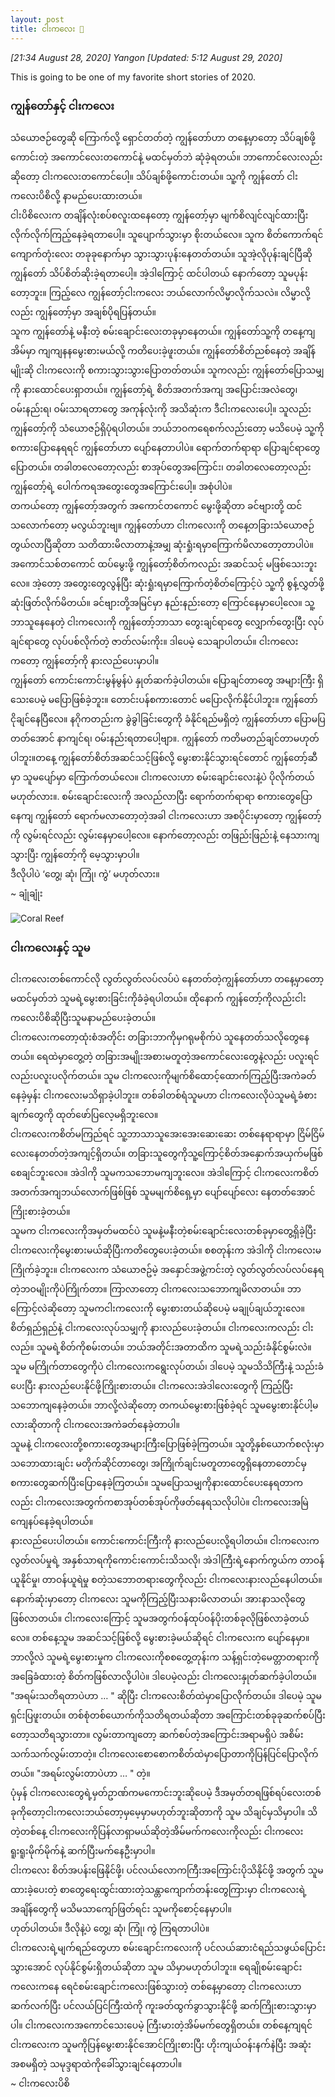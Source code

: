 ```yaml
---
layout: post
title: ငါးကလေး 🐠
---
```


*[21:34 August 28, 2020] Yangon [Updated: 5:12 August 29, 2020]* 

This is going to be one of my favorite short stories of 2020.  

### ကျွန်တော်နှင့် ငါးကလေး  

သံယောဇဉ်တွေဆို ကြောက်လို့ ရှောင်တတ်တဲ့ ကျွန်တော်ဟာ တနေ့မှာတော့ သိပ်ချစ်ဖို့ကောင်းတဲ့ အကောင်လေးတကောင်နဲ့ မထင်မှတ်ဘဲ ဆုံခဲ့ရတယ်။ ဘာကောင်လေးလည်းဆိုတော့ ငါးကလေးတကောင်ပေါ့။ သိပ်ချစ်ဖို့ကောင်းတယ်။ သူ့ကို ကျွန်တော် ငါးကလေးပိစိလို့ နာမည်ပေးထားတယ်။  
ငါးပိစိလေးက တချိန်လုံးစပ်စလူးထနေတော့ ကျွန်တော့်မှာ မျက်စိလျင်လျင်ထားပြီး လိုက်လိုက်ကြည့်နေခဲ့ရတာပေါ့။ သူပျောက်သွားမှာ စိုးတယ်လေ။ သူက စိတ်ကောက်ရင် ကျောက်တုံးလေး တခုခုနောက်မှာ သွားသွားပုန်းနေတတ်တယ်။ သူအဲ့လိုပုန်းချင်ပြီဆို ကျွန်တော် သိပ်စိတ်ဆိုးခဲ့ရတာပေါ့။  အဲ့ဒါကြောင့် ထင်ပါတယ် နောက်တော့ သူမပုန်းတော့ဘူး။ ကြည့်လေ ကျွန်တော့်ငါးကလေး ဘယ်လောက်လိမ္မာလိုက်သလဲ။ လိမ္မာလို့လည်း ကျွန်တော့်မှာ အချစ်ပိုရပြန်တယ်။  
သူက ကျွန်တော်နဲ့ မနီးတဲ့ စမ်းချောင်းလေးတခုမှာနေတယ်။ ကျွန်တော်သူ့ကို တနေ့ကျ အိမ်မှာ ကျကျနနမွေးစားမယ်လို့ ကတိပေးခဲ့ဖူးတယ်။ ကျွန်တော်စိတ်ညစ်နေတဲ့ အချိန်မျိုးဆို ငါးကလေးကို စကားသွားသွားပြောတတ်တယ်။ သူကလည်း ကျွန်တော်ပြောသမျှကို နားထောင်ပေးရှာတယ်။ ကျွန်တော့်ရဲ့ စိတ်အတက်အကျ အပြောင်းအလဲတွေ၊ ဝမ်းနည်းရ၊ ဝမ်းသာရတာတွေ အကုန်လုံးကို အသိဆုံးက ဒီငါးကလေးပေါ့။ သူလည်း ကျွန်တော့်ကို သံယောဇဉ်ရှိပုံရပါတယ်။ ဘယ်ဘဝကရေစက်လည်းတော့ မသိပေမဲ့ သူ့ကို စကားပြောနေရရင် ကျွန်တော်ဟာ ပျော်နေတာပါပဲ။ ရောက်တက်ရာရာ ပြောချင်ရာတွေပြောတယ်။ တခါတလေတော့လည်း စာအုပ်တွေအကြောင်း၊ တခါတလေတော့လည်း ကျွန်တော့်ရဲ့ ပေါက်ကရအတွေးတွေအကြောင်းပေါ့။ အစုံပါပဲ။  
တကယ်တော့ ကျွန်တော့်အတွက် အကောင်တကောင် မွေးဖို့ဆိုတာ ခင်ဗျားတို့ ထင်သလောက်တော့ မလွယ်ဘူးဗျ။ ကျွန်တော်ဟာ ငါးကလေးကို တနေ့တခြားသံယောဇဉ်တွယ်လာပြီဆိုတာ သတိထားမိလာတာနဲ့အမျှ ဆုံးရှုံးရမှာကြောက်မိလာတော့တာပါပဲ။ အကောင်သစ်တကောင် ထပ်မွေးဖို့ ကျွန်တော့်စိတ်ကလည်း အဆင်သင့် မဖြစ်သေးဘူးလေ။ အဲ့တော့ အတွေးတွေလွန်ပြီး ဆုံးရှုံးရမှာကြောက်တဲ့စိတ်ကြောင့်ပဲ သူ့ကို စွန့်လွှတ်ဖို့ ဆုံးဖြတ်လိုက်မိတယ်။ ခင်ဗျားတို့အမြင်မှာ နည်းနည်းတော့ ကြောင်နေမှာပေါ့လေ။ သူ့ဘာသူနေနေတဲ့ ငါးကလေးကို ကျွန်တော့်ဘာသာ တွေးချင်ရာတွေ လျှောက်တွေးပြီး လုပ်ချင်ရာတွေ လုပ်ပစ်လိုက်တဲ့ ဇာတ်လမ်းကိုး။ ဒါပေမဲ့ သေချာပါတယ်။ ငါးကလေးကတော့ ကျွန်တော့်ကို နားလည်ပေးမှာပါ။  
ကျွန်တော် ကောင်းကောင်းမွန်မွန်ပဲ နှုတ်ဆက်ခဲ့ပါတယ်။ ပြောချင်တာတွေ အများကြီး ရှိသေးပေမဲ့ မပြောဖြစ်ခဲ့ဘူး။ တောင်းပန်စကားတောင် မပြောလိုက်နိုင်ပါဘူး။ ကျွန်တော် ငိုချင်နေပြီလေ။ နဂိုကတည်းက ခွဲခွါခြင်းတွေကို ခံနိုင်ရည်မရှိတဲ့ ကျွန်တော်ဟာ ပြောမပြတတ်အောင် နာကျင်ရ၊ ဝမ်းနည်းရတာပေါ့ဗျာ။. 
ကျွန်တော် ကတိမတည်ချင်တာမဟုတ်ပါဘူး။တနေ့ ကျွန်တော်စိတ်အဆင်သင့်ဖြစ်လို့ မွေးစားနိုင်သွားရင်တောင် ကျွန်တော့်ဆီမှာ သူမပျော်မှာ ကြောက်တယ်လေ။ ငါးကလေးဟာ စမ်းချောင်းလေးနဲ့ပဲ ပိုလိုက်တယ်မဟုတ်လား။. 
စမ်းချောင်းလေးကို အလည်လာပြီး ရောက်တက်ရာရာ စကားတွေပြောနေကျ ကျွန်တော် ရောက်မလာတော့တဲ့အခါ ငါးကလေးဟာ အစပိုင်းမှာတော့ ကျွန်တော့်ကို လွမ်းရင်လည်း လွမ်းနေမှာပေါ့လေ။ နောက်တော့လည်း တဖြည်းဖြည်းနဲ့ နေသားကျသွားပြီး ကျွန်တော့်ကို မေ့သွားမှာပါ။  
ဒီလိုပါပဲ ‘တွေ့၊ ဆုံ၊ ကြုံ၊ ကွဲ’ မဟုတ်လား။  
~ ချုံချုံး 

![Coral Reef](https://lh3.googleusercontent.com/pw/ACtC-3eiosuXAqRdeWtZbTXYJCyuDqmKUi3P6XiY_BONr6CDtzfeTDBRO6C9bWYG68n_4wI6bqcI6MsaeT5sD6viblxV4u29s1nOJRrS35zYrSNhDBtlbowce3lvK8RsJWzPJ-qWKJKeYX6lGmMdPnWddHD0Og=w500-no?authuser=0)

### ငါးကလေးနှင့် သူမ  

ငါးကလေးတစ်ကောင်လို လွတ်လွတ်လပ်လပ်ပဲ နေတတ်တဲ့ကျွန်တော်ဟာ တနေ့မှာတော့ မထင်မှတ်ဘဲ သူမရဲ့မွေးစားခြင်းကိုခံခဲ့ရပါတယ်။ ထိုနောက် ကျွန်တော့်ကိုလည်းငါးကလေးပိစိဆိုပြီးသူမနာမည်ပေးခဲ့တယ်။  
ငါးကလေးကတော့ထုံးစံအတိုင်း တခြားဘာကိုမှဂရုမစိုက်ပဲ သူနေတတ်သလိုတွေနေတယ်။ ရေထဲမှာတွေ့တဲ့ တခြားအမျိုးအစားမတူတဲ့အကောင်လေးတွေနဲ့လည်း ပလူးရင်လည်းပလူးပလိုက်တယ်။ သူမ ငါးကလေးကိုမျက်စိထောင့်ထောက်ကြည့်ပြီးအကဲခတ်နေခဲ့မှန်း ငါးကလေးမသိရှာခဲ့ပါဘူး။ တစ်ခါတစ်ရံသူမဟာ ငါးကလေးလိုပဲသူမရဲ့ခံစားချက်တွေကို ထုတ်ဖော်ပြလေ့မရှိဘူးလေ။  
ငါးကလေးကစိတ်မကြည်ရင် သူ့ဘာသာသူအေးအေးဆေးဆေး တစ်နေရာရာမှာ ငြိမ်ငြိမ်လေးနေတတ်တဲ့အကျင့်ရှိတယ်။ တခြားသူတွေကိုသူ့ကြောင့်စိတ်အနှောက်အယှက်မဖြစ်စေချင်ဘူးလေ။ အဲဒါကို သူမကသဘောမကျဘူးလေ။ အဲဒါကြောင့် ငါးကလေးကစိတ်အတက်အကျဘယ်လောက်ဖြစ်ဖြစ် သူမမျက်စိရှေ့မှာ ပျော်ပျော်လေး နေတတ်အောင် ကြိုးစားခဲ့တယ်။  
သူမက ငါးကလေးကိုအမှတ်မထင်ပဲ သူမနဲ့မနီးတဲ့စမ်းချောင်းလေးတစ်ခုမှာတွေ့ရှိခဲ့ပြီး ငါးကလေးကိုမွေးစားမယ်ဆိုပြီးကတိတွေပေးခဲ့တယ်။ စစတုန်းက အဲဒါကို ငါးကလေးမကြိုက်ခဲ့ဘူး။ ငါးကလေးက သံယောဇဥ်မဲ့ အနှောင်အဖွဲ့ကင်းတဲ့ လွတ်လွတ်လပ်လပ်နေရတဲ့ဘဝမျိုးကိုပဲကြိုက်တာ။ ကြာလာတော့ ငါးကလေးသဘောကျမိလာတယ်။ ဘာကြောင့်လဲဆိုတော့ သူမကငါးကလေးကို မွေးစားတယ်ဆိုပေမဲ့ မချုပ်ချယ်ဘူးလေ။ စိတ်ရှည်ရှည်နဲ့ ငါးကလေးလုပ်သမျှကို နားလည်ပေးခဲ့တယ်။ ငါးကလေးကလည်း ငါးလည်။ သူမရဲ့စိတ်ကိုစမ်းတယ်။ ဘယ်အတိုင်းအတာထိက သူမရဲ့သည်းခံနိုင်စွမ်းလဲ။ သူမ မကြိုက်တာတွေကိုပဲ ငါးကလေးကရွေးလုပ်တယ်၊ ဒါပေမဲ့ သူမသိသိကြီးနဲ့ သည်းခံပေးပြီး နားလည်ပေးနိုင်ဖို့ကြိုးစားတယ်။ ငါးကလေးအဲဒါလေးတွေကို ကြည့်ပြီးသဘောကျနေခဲ့တယ်။ ဘာလို့လဲဆိုတော့ တကယ်မွေးစားဖြစ်ခဲ့ရင် သူမမွေးစားနိုင်ပါ့မလားဆိုတာကို ငါးကလေးအကဲခတ်နေခဲ့တာပါ။  
သူမနဲ့ ငါးကလေးတို့စကားတွေအများကြီးပြောဖြစ်ခဲ့ကြတယ်။ သူတို့နှစ်ယောက်စလုံးမှာ သဘောထားချင်း မတိုက်ဆိုင်တာတွေ၊ အကြိုက်ချင်းမတူတာတွေရှိနေတာတောင်မှ စကားတွေဆက်ပြီးပြောနေခဲ့ကြတယ်။ သူမပြောသမျှကိုနားထောင်ပေးနေရတာကလည်း ငါးကလေးအတွက်ကစာအုပ်တစ်အုပ်ကိုဖတ်နေရသလိုပါပဲ။ ငါးကလေးအမြဲကျေနပ်နေခဲ့ရပါတယ်။  
နားလည်ပေးပါတယ်။ ကောင်းကောင်းကြီးကို နားလည်ပေးလို့ရပါတယ်။ ငါးကလေးက လွတ်လပ်မှုရဲ့ အနှစ်သာရကိုကောင်းကောင်းသိသလို၊ အဲဒါကြီးရဲ့နောက်ကွယ်က တာဝန်ယူနိုင်မှု၊ တာဝန်ယူရဲမှု စတဲ့သဘောတရားတွေကိုလည်း ငါးကလေးနားလည်နေပါတယ်။  
နောက်ဆုံးမှာတော့ ငါးကလေး သူမကိုကြည့်ပြီးသနားမိလာတယ်၊ အားနာသလိုတွေဖြစ်လာတယ်။  ငါးကလေးကြောင့် သူမအတွက်ဝန်ထုပ်ဝန်ပိုးတစ်ခုလိုဖြစ်လာခဲ့တယ်လေ။ တစ်နေ့သူမ အဆင်သင့်ဖြစ်လို့ မွေးစားခဲ့မယ်ဆိုရင် ငါးကလေးက ပျော်နေမှာ။ ဘာလို့လဲ သူမရဲ့မွေးစားမှုက ငါးကလေးကိုစစတွေ့တုန်းက သန့်ရှင်းတဲ့မေတ္တာတရားကိုအခြေခံထားတဲ့ စိတ်ကဖြစ်လာလို့ပါပဲ။ ဒါပေမဲ့လည်း ငါးကလေးနှုတ်ဆက်ခဲ့ပါတယ်။  
"အရမ်းသတိရတာပဲဟာ … " ဆိုပြီး ငါးကလေးစိတ်ထဲမှာပြောလိုက်တယ်။ ဒါပေမဲ့ သူမရှင်းပြဖူးတယ်။ တစ်စုံတစ်ယောက်ကိုသတိရတယ်ဆိုတာ အကြောင်းတစ်ခုခုဆက်စပ်ပြီးတော့သတိရသွားတာ။ လွမ်းတာကျတော့ ဆက်စပ်တဲ့အကြောင်းအရာမရှိပဲ အစိမ်းသက်သက်လွမ်းတာတဲ့။ ငါးကလေးစောစောကစိတ်ထဲမှာပြောတာကိုပြန်ပြင်ပြောလိုက်တယ်။  "အရမ်းလွမ်းတာပဲဟာ … " တဲ့။  
ပုံမှန် ငါးကလေးတွေရဲ့မှတ်ဥာဏ်ကမကောင်းဘူးဆိုပေမဲ့ ဒီအမှတ်တရဖြစ်ရပ်လေးတစ်ခုကိုတော့ငါးကလေးဘယ်တော့မှမေ့မှာမဟုတ်ဘူးဆိုတာကို သူမ သိချင်မှသိမှာပါ။ သိတဲ့တစ်နေ့ ငါးကလေးကိုပြန်လာရှာမယ်ဆိုတဲ့အိမ်မက်ကလေးကိုလည်း ငါးကလေးရူးရူးမိုက်မိုက်နဲ့ ဆက်ပြီးမက်နေဦးမှာပါ။  
ငါးကလေး စိတ်အပန်းဖြေနိုင်ဖို့၊ ပင်လယ်လောကကြီးအကြောင်းပိုသိနိုင်ဖို့ အတွက် သူမထားခဲ့ပေးတဲ့ စာတွေရေးထွင်းထားတဲ့သန္တာကျောက်တန်းတွေကြားမှာ ငါးကလေးရဲ့ အချိန်တွေကို မသိမသာကျော်ဖြတ်ရင်း သူမကိုစောင့်နေမှာပါ။  
ဟုတ်ပါတယ်။ ဒီလိုနဲ့ပဲ တွေ့၊ ဆုံ၊ ကြုံ၊ ကွဲ ကြရတာပါပဲ။  
ငါးကလေးရဲ့မျက်ရည်တွေဟာ စမ်းချောင်းကလေးကို ပင်လယ်ဆားငံရည်သဖွယ်ပြောင်းသွားအောင် လုပ်နိုင်စွမ်းရှိတယ်ဆိုတာ သူမ သိမှာမဟုတ်ပါဘူး။ ရေချိုစမ်းချောင်းကလေးကနေ ရေငံစမ်းချောင်းကလေးဖြစ်သွားတဲ့ တစ်နေ့မှာတော့ ငါးကလေးဟာ ဆက်လက်ပြီး ပင်လယ်ပြင်ကြီးထဲကို ကူးခတ်ထွက်ခွာသွားနိုင်ဖို့ ဆက်ကြိုးစားသွားမှာပါ။ ငါးကလေးကအကောင်သေးပေမဲ့ ကြီးမားတဲ့အိမ်မက်တွေရှိတယ်။ တစ်နေ့ကျရင် ငါးကလေးက သူမကိုပြန်မွေးစားနိုင်အောင်ကြိုးစားပြီး ဟိုးကျယ်ဝန်းနက်နဲပြီး အဆုံးအစမရှိတဲ့ သမုဒ္ဒရာထဲကိုခေါ်သွားချင်နေတာပါ။  
~ ငါးကလေးပိစိ 
